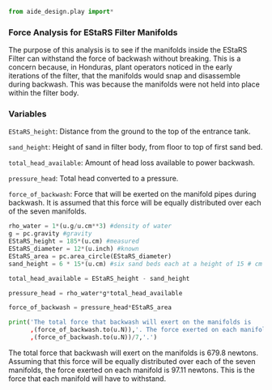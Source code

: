 ```python
from aide_design.play import*
```

### Force Analysis for EStaRS Filter Manifolds
The purpose of this analysis is to see if the manifolds inside the EStaRS Filter can withstand the force of backwash without breaking. This is a concern because, in Honduras, plant operators noticed in the early iterations of the filter, that the manifolds would snap and disassemble during backwash. This was because the manifolds were not held into place within the filter body.

### Variables

`EStaRS_height`: Distance from the ground to the top of the entrance tank.

`sand_height`: Height of sand in filter body, from floor to top of first sand bed.

`total_head_available`: Amount of head loss available to power backwash.

`pressure_head`: Total head converted to a pressure.

`force_of_backwash`: Force that will be exerted on the manifold pipes during backwash. It is assumed that this force will be equally distributed over each of the seven manifolds.

```python
rho_water = 1*(u.g/u.cm**3) #density of water
g = pc.gravity #gravity
EStaRS_height = 185*(u.cm) #measured
EStaRS_diameter = 12*(u.inch) #known
EStaRS_area = pc.area_circle(EStaRS_diameter)
sand_height = 6 * 15*(u.cm) #six sand beds each at a height of 15 # cm

total_head_available = EStaRS_height - sand_height

pressure_head = rho_water*g*total_head_available

force_of_backwash = pressure_head*EStaRS_area

print('The total force that backwash will exert on the manifolds is
      ,(force_of_backwash.to(u.N)),'. The force exerted on each manifold is
      ,(force_of_backwash.to(u.N))/7,'.')
```
The total force that backwash will exert on the manifolds is 679.8 newtons. Assuming that this force will be equally distributed over each of the seven manifolds, the force exerted on each manifold is 97.11 newtons. This is the force that each manifold will have to withstand.
